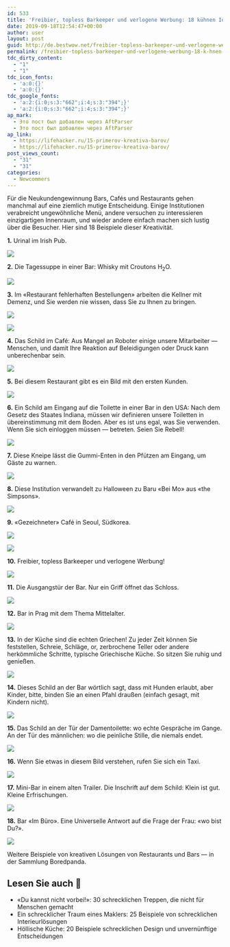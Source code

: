 ```yaml
---
id: 533
title: 'Freibier, topless Barkeeper und verlogene Werbung: 18 kühnen Ideen von Bars und Restaurants'
date: 2019-09-18T12:54:47+00:00
author: user
layout: post
guid: http://de.bestwow.net/freibier-topless-barkeeper-und-verlogene-werbung-18-k-hnen-ideen-von-bars-und-restaurants/
permalink: /freibier-topless-barkeeper-und-verlogene-werbung-18-k-hnen-ideen-von-bars-und-restaurants/
tdc_dirty_content:
  - "1"
  - "1"
tdc_icon_fonts:
  - 'a:0:{}'
  - 'a:0:{}'
tdc_google_fonts:
  - 'a:2:{i:0;s:3:"662";i:4;s:3:"394";}'
  - 'a:2:{i:0;s:3:"662";i:4;s:3:"394";}'
ap_mark:
  - Это пост был добавлен через AftParser
  - Это пост был добавлен через AftParser
ap_link:
  - https://lifehacker.ru/15-primerov-kreativa-barov/
  - https://lifehacker.ru/15-primerov-kreativa-barov/
post_views_count:
  - "31"
  - "31"
categories:
  - Newcommers
---
```

Für die Neukundengewinnung Bars, Cafés und Restaurants gehen manchmal auf eine ziemlich mutige Entscheidung. Einige Institutionen verabreicht ungewöhnliche Menü, andere versuchen zu interessieren einzigartigen Innenraum, und wieder andere einfach machen sich lustig über die Besucher. Hier sind 18 Beispiele dieser Kreativität.

**1.** Urinal im Irish Pub.

![](http://de.bestwow.net/wp-content/uploads/2019/09/besplatnoe-pivo-barmeny-toples-i-lzhivaya-reklama-18-smelyh-idey-ot-barov-i-restoranov-1.jpg) 

**2.** Die Tagessuppe in einer Bar: Whisky mit Croutons H<sub>2</sub>O.

![](http://de.bestwow.net/wp-content/uploads/2019/09/besplatnoe-pivo-barmeny-toples-i-lzhivaya-reklama-18-smelyh-idey-ot-barov-i-restoranov-2.jpg) 

**3.** Im «Restaurant fehlerhaften Bestellungen» arbeiten die Kellner mit Demenz, und Sie werden nie wissen, dass Sie zu Ihnen zu bringen.

![](http://de.bestwow.net/wp-content/uploads/2019/09/besplatnoe-pivo-barmeny-toples-i-lzhivaya-reklama-18-smelyh-idey-ot-barov-i-restoranov-3.jpg) 

![](http://de.bestwow.net/wp-content/uploads/2019/09/besplatnoe-pivo-barmeny-toples-i-lzhivaya-reklama-18-smelyh-idey-ot-barov-i-restoranov-4.jpg) 

**4.** Das Schild im Café: Aus Mangel an Roboter einige unsere Mitarbeiter — Menschen, und damit Ihre Reaktion auf Beleidigungen oder Druck kann unberechenbar sein.

![](http://de.bestwow.net/wp-content/uploads/2019/09/besplatnoe-pivo-barmeny-toples-i-lzhivaya-reklama-18-smelyh-idey-ot-barov-i-restoranov-5.jpg) 

**5.** Bei diesem Restaurant gibt es ein Bild mit den ersten Kunden.

![](http://de.bestwow.net/wp-content/uploads/2019/09/besplatnoe-pivo-barmeny-toples-i-lzhivaya-reklama-18-smelyh-idey-ot-barov-i-restoranov-6.jpg) 

**6.** Ein Schild am Eingang auf die Toilette in einer Bar in den USA: Nach dem Gesetz des Staates Indiana, müssen wir definieren unsere Toiletten in übereinstimmung mit dem Boden. Aber es ist uns egal, was Sie verwenden. Wenn Sie sich einloggen müssen — betreten. Seien Sie Rebell!

![](http://de.bestwow.net/wp-content/uploads/2019/09/besplatnoe-pivo-barmeny-toples-i-lzhivaya-reklama-18-smelyh-idey-ot-barov-i-restoranov-7.jpg) 

**7.** Diese Kneipe lässt die Gummi-Enten in den Pfützen am Eingang, um Gäste zu warnen.

![](http://de.bestwow.net/wp-content/uploads/2019/09/besplatnoe-pivo-barmeny-toples-i-lzhivaya-reklama-18-smelyh-idey-ot-barov-i-restoranov-8.jpg) 

**8.** Diese Institution verwandelt zu Halloween zu Baru «Bei Mo» aus «the Simpsons».

![](http://de.bestwow.net/wp-content/uploads/2019/09/besplatnoe-pivo-barmeny-toples-i-lzhivaya-reklama-18-smelyh-idey-ot-barov-i-restoranov-9.jpg) 

**9.** «Gezeichneter» Café in Seoul, Südkorea.

![](http://de.bestwow.net/wp-content/uploads/2019/09/besplatnoe-pivo-barmeny-toples-i-lzhivaya-reklama-18-smelyh-idey-ot-barov-i-restoranov-10.jpg) 

![](http://de.bestwow.net/wp-content/uploads/2019/09/besplatnoe-pivo-barmeny-toples-i-lzhivaya-reklama-18-smelyh-idey-ot-barov-i-restoranov-11.jpg) 

**10.** Freibier, topless Barkeeper und verlogene Werbung!

![](http://de.bestwow.net/wp-content/uploads/2019/09/besplatnoe-pivo-barmeny-toples-i-lzhivaya-reklama-18-smelyh-idey-ot-barov-i-restoranov-12.jpg) 

**11.** Die Ausgangstür der Bar. Nur ein Griff öffnet das Schloss.

![](http://de.bestwow.net/wp-content/uploads/2019/09/besplatnoe-pivo-barmeny-toples-i-lzhivaya-reklama-18-smelyh-idey-ot-barov-i-restoranov-13.jpg) 

**12.** Bar in Prag mit dem Thema Mittelalter.

![](http://de.bestwow.net/wp-content/uploads/2019/09/besplatnoe-pivo-barmeny-toples-i-lzhivaya-reklama-18-smelyh-idey-ot-barov-i-restoranov-14.jpg) 

**13.** In der Küche sind die echten Griechen! Zu jeder Zeit können Sie feststellen, Schreie, Schläge, or, zerbrochene Teller oder andere herkömmliche Schritte, typische Griechische Küche. So sitzen Sie ruhig und genießen.

![](http://de.bestwow.net/wp-content/uploads/2019/09/besplatnoe-pivo-barmeny-toples-i-lzhivaya-reklama-18-smelyh-idey-ot-barov-i-restoranov-15.jpg) 

**14.** Dieses Schild an der Bar wörtlich sagt, dass mit Hunden erlaubt, aber Kinder, bitte, binden Sie an einen Pfahl draußen (einfach gesagt, mit Kindern nicht).

![](http://de.bestwow.net/wp-content/uploads/2019/09/besplatnoe-pivo-barmeny-toples-i-lzhivaya-reklama-18-smelyh-idey-ot-barov-i-restoranov-16.jpg) 

**15.** Das Schild an der Tür der Damentoilette: wo echte Gespräche im Gange. An der Tür des männlichen: wo die peinliche Stille, die niemals endet.

![](http://de.bestwow.net/wp-content/uploads/2019/09/besplatnoe-pivo-barmeny-toples-i-lzhivaya-reklama-18-smelyh-idey-ot-barov-i-restoranov-17.jpg) 

**16.** Wenn Sie etwas in diesem Bild verstehen, rufen Sie sich ein Taxi.

![](http://de.bestwow.net/wp-content/uploads/2019/09/besplatnoe-pivo-barmeny-toples-i-lzhivaya-reklama-18-smelyh-idey-ot-barov-i-restoranov-18.jpg) 

**17.** Mini-Bar in einem alten Trailer. Die Inschrift auf dem Schild: Klein ist gut. Kleine Erfrischungen.

![](http://de.bestwow.net/wp-content/uploads/2019/09/besplatnoe-pivo-barmeny-toples-i-lzhivaya-reklama-18-smelyh-idey-ot-barov-i-restoranov-19.jpg) 

**18.** Bar «Im Büro». Eine Universelle Antwort auf die Frage der Frau: «wo bist Du?».

![](http://de.bestwow.net/wp-content/uploads/2019/09/besplatnoe-pivo-barmeny-toples-i-lzhivaya-reklama-18-smelyh-idey-ot-barov-i-restoranov-20.jpg) 

Weitere Beispiele von kreativen Lösungen von Restaurants und Bars — in der Sammlung Boredpanda.

<div>
  <h2 class="read-also__title">
    <span>Lesen Sie auch</span> <span>🧐 </span>
  </h2>
  
  <ul class="read-also__list">
    <li>
      «Du kannst nicht vorbei!»: 30 schrecklichen Treppen, die nicht für Menschen gemacht
    </li>
    <li>
      Ein schrecklicher Traum eines Maklers: 25 Beispiele von schrecklichen Interieurlösungen
    </li>
    <li>
      Höllische Küche: 20 Beispiele schrecklichen Design und unvernünftige Entscheidungen
    </li>
  </ul>
</div>
